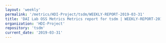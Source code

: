 ```yaml
---
layout: 'weekly'
permalink: '/metrics/HDI-Project/tsdm/WEEKLY-REPORT-2019-03-31'
title: 'DAI Lab OSS Metrics Metrics report for tsdm | WEEKLY-REPORT-2019-03-31'
organization: 'HDI-Project'
repository: 'tsdm'
current_date: '2019-03-31'
---
```

